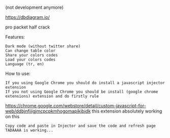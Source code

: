 (not development anymore)

https://dbdiagram.io/

pro packet half crack

Features:

	Dark mode (without twitter share)
	Can change table color
	Share your colors codes
	Load your colors codes
	Language (tr, en)

How to use:

	If you using Google Chrome you should do install a javascript injector extension
	If you not using Google Chrome you should be install (google chrome extensions) extension and do firstly rule

https://chrome.google.com/webstore/detail/custom-javascript-for-web/ddbjnfjiigjmcpcpkmhogomapikjbjdk this extension absolutely working on this	

	Copy code and paste in Injector and save the code and refresh page TADAAAA is working...
